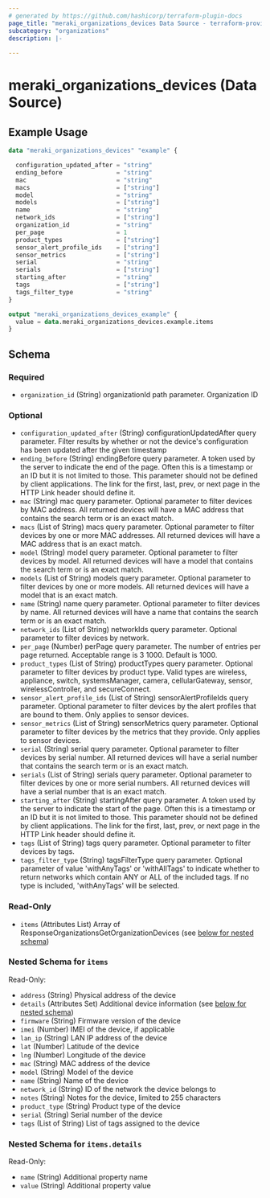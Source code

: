```yaml
---
# generated by https://github.com/hashicorp/terraform-plugin-docs
page_title: "meraki_organizations_devices Data Source - terraform-provider-meraki"
subcategory: "organizations"
description: |-
  
---
```


# meraki_organizations_devices (Data Source)



## Example Usage

```terraform
data "meraki_organizations_devices" "example" {

  configuration_updated_after = "string"
  ending_before               = "string"
  mac                         = "string"
  macs                        = ["string"]
  model                       = "string"
  models                      = ["string"]
  name                        = "string"
  network_ids                 = ["string"]
  organization_id             = "string"
  per_page                    = 1
  product_types               = ["string"]
  sensor_alert_profile_ids    = ["string"]
  sensor_metrics              = ["string"]
  serial                      = "string"
  serials                     = ["string"]
  starting_after              = "string"
  tags                        = ["string"]
  tags_filter_type            = "string"
}

output "meraki_organizations_devices_example" {
  value = data.meraki_organizations_devices.example.items
}
```

<!-- schema generated by tfplugindocs -->
## Schema

### Required

- `organization_id` (String) organizationId path parameter. Organization ID

### Optional

- `configuration_updated_after` (String) configurationUpdatedAfter query parameter. Filter results by whether or not the device's configuration has been updated after the given timestamp
- `ending_before` (String) endingBefore query parameter. A token used by the server to indicate the end of the page. Often this is a timestamp or an ID but it is not limited to those. This parameter should not be defined by client applications. The link for the first, last, prev, or next page in the HTTP Link header should define it.
- `mac` (String) mac query parameter. Optional parameter to filter devices by MAC address. All returned devices will have a MAC address that contains the search term or is an exact match.
- `macs` (List of String) macs query parameter. Optional parameter to filter devices by one or more MAC addresses. All returned devices will have a MAC address that is an exact match.
- `model` (String) model query parameter. Optional parameter to filter devices by model. All returned devices will have a model that contains the search term or is an exact match.
- `models` (List of String) models query parameter. Optional parameter to filter devices by one or more models. All returned devices will have a model that is an exact match.
- `name` (String) name query parameter. Optional parameter to filter devices by name. All returned devices will have a name that contains the search term or is an exact match.
- `network_ids` (List of String) networkIds query parameter. Optional parameter to filter devices by network.
- `per_page` (Number) perPage query parameter. The number of entries per page returned. Acceptable range is 3 1000. Default is 1000.
- `product_types` (List of String) productTypes query parameter. Optional parameter to filter devices by product type. Valid types are wireless, appliance, switch, systemsManager, camera, cellularGateway, sensor, wirelessController, and secureConnect.
- `sensor_alert_profile_ids` (List of String) sensorAlertProfileIds query parameter. Optional parameter to filter devices by the alert profiles that are bound to them. Only applies to sensor devices.
- `sensor_metrics` (List of String) sensorMetrics query parameter. Optional parameter to filter devices by the metrics that they provide. Only applies to sensor devices.
- `serial` (String) serial query parameter. Optional parameter to filter devices by serial number. All returned devices will have a serial number that contains the search term or is an exact match.
- `serials` (List of String) serials query parameter. Optional parameter to filter devices by one or more serial numbers. All returned devices will have a serial number that is an exact match.
- `starting_after` (String) startingAfter query parameter. A token used by the server to indicate the start of the page. Often this is a timestamp or an ID but it is not limited to those. This parameter should not be defined by client applications. The link for the first, last, prev, or next page in the HTTP Link header should define it.
- `tags` (List of String) tags query parameter. Optional parameter to filter devices by tags.
- `tags_filter_type` (String) tagsFilterType query parameter. Optional parameter of value 'withAnyTags' or 'withAllTags' to indicate whether to return networks which contain ANY or ALL of the included tags. If no type is included, 'withAnyTags' will be selected.

### Read-Only

- `items` (Attributes List) Array of ResponseOrganizationsGetOrganizationDevices (see [below for nested schema](#nestedatt--items))

<a id="nestedatt--items"></a>
### Nested Schema for `items`

Read-Only:

- `address` (String) Physical address of the device
- `details` (Attributes Set) Additional device information (see [below for nested schema](#nestedatt--items--details))
- `firmware` (String) Firmware version of the device
- `imei` (Number) IMEI of the device, if applicable
- `lan_ip` (String) LAN IP address of the device
- `lat` (Number) Latitude of the device
- `lng` (Number) Longitude of the device
- `mac` (String) MAC address of the device
- `model` (String) Model of the device
- `name` (String) Name of the device
- `network_id` (String) ID of the network the device belongs to
- `notes` (String) Notes for the device, limited to 255 characters
- `product_type` (String) Product type of the device
- `serial` (String) Serial number of the device
- `tags` (List of String) List of tags assigned to the device

<a id="nestedatt--items--details"></a>
### Nested Schema for `items.details`

Read-Only:

- `name` (String) Additional property name
- `value` (String) Additional property value
